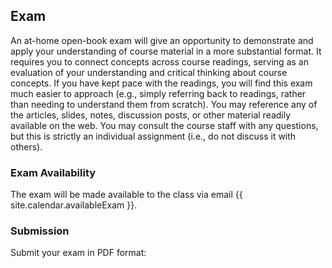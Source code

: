 <!--
<div class="alert alert-danger" markdown="1">
This page is still being migrated and developed. All content remains subject to change.
</div>
-->

## Exam

An at-home open-book exam will give an opportunity to demonstrate and apply your understanding of course material in a more substantial format.
It requires you to connect concepts across course readings, serving as an evaluation of your understanding and critical thinking about course concepts.
If you have kept pace with the readings, you will find this exam much easier to approach
(e.g., simply referring back to readings, rather than needing to understand them from scratch).
You may reference any of the articles, slides, notes, discussion posts, or other material readily available on the web.
You may consult the course staff with any questions, but this is strictly an individual assignment (i.e., do not discuss it with others).

### Exam Availability

The exam will be made available to the class via email {{ site.calendar.availableExam }}.

### Submission

<app-assignment-due-text dueText="{{ site.calendar.dueExam }}"></app-assignment-due-text>

Submit your exam in PDF format:

<app-assignment-submission-link linkSubmission="{{ site.linkSubmitExam }}"></app-assignment-submission-link>
